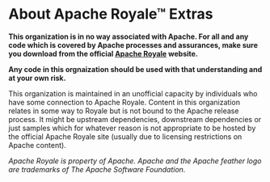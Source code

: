 # About Apache Royale&trade; Extras

**This organization is in no way associated with Apache. For all and any code which is covered by Apache processes and assurances, make sure you download from the official [Apache Royale](http://royale.apache.org/) website.**

**Any code in this orgnaization should be used with that understanding and at your own risk.**

This organization is maintained in an unofficial capacity by individuals who have some connection to Apache Royale. Content in this organization relates in some way to Royale but is not bound to the Apache release process. It might be upstream dependencies, downstream dependencies or just samples which for whatever reason is not appropriate to be hosted by the official Apache Royale site (usually due to licensing restrictions on Apache content).

*Apache Royale is property of Apache. Apache and the Apache feather logo are trademarks of The Apache Software Foundation.*